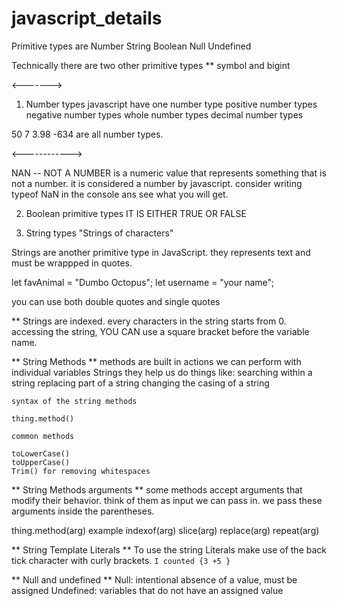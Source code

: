 # javascript_details

Primitive types are
Number
String
Boolean
Null
Undefined


Technically there are two other primitive types
** symbol and bigint

<------->

1. Number types
javascript have one number type
positive number types
negative number types
whole number types
decimal number types

50 7 3.98 -634 are all number types.

<------------>

NAN -- NOT A NUMBER
is a numeric value that represents something that is not a number.
it is considered a number by javascript.
consider writing typeof NaN in the console ans see what you will get.


2. Boolean primitive types
IT IS EITHER TRUE OR FALSE

3. String types
"Strings of characters"

Strings are another primitive type in JavaScript. they represents text and must be wrappped in quotes.

let favAnimal = "Dumbo Octopus";
let username = "your name";

you can use both double quotes and single quotes

** Strings are indexed. 
every characters in the string starts from 0.
accessing the string, YOU CAN use a square bracket before the variable name.


** String Methods **
methods are built in actions we can perform with individual variables Strings
they help us do things like:
    searching within a string
    replacing part of a string
    changing the casing of a string

    syntax of the string methods
    
    thing.method()
     
    common methods
    
    toLowerCase()
    toUpperCase()
    Trim() for removing whitespaces


** String Methods arguments **
some methods accept arguments that modify their behavior.
think of them as input we can pass in.
we pass these arguments inside the parentheses.

thing.method(arg)
example
indexof(arg)
slice(arg)
replace(arg)
repeat(arg)

** String Template Literals **
To use the string Literals make use of the back tick character with curly brackets.
` I counted {3 +5 } `


** Null and undefined **
Null: intentional absence of a value, must be assigned
Undefined: variables that do not have an assigned value
